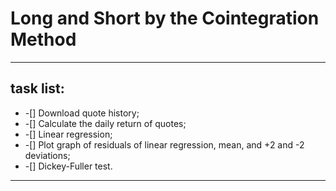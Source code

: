 # Long and Short by the Cointegration Method
***

## task list:
* -[] Download quote history;
* -[] Calculate the daily return of quotes;
* -[] Linear regression;
* -[] Plot graph of residuals of linear regression, mean, and +2 and -2 deviations;
* -[] Dickey-Fuller test.
***